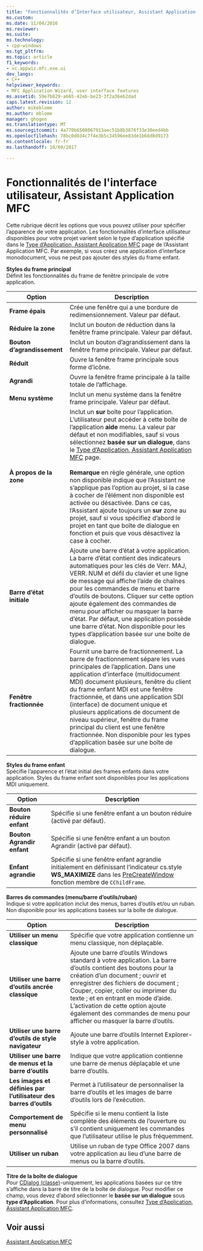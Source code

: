 ```yaml
---
title: "Fonctionnalités d’Interface utilisateur, Assistant Application MFC | Documents Microsoft"
ms.custom: 
ms.date: 11/04/2016
ms.reviewer: 
ms.suite: 
ms.technology:
- cpp-windows
ms.tgt_pltfrm: 
ms.topic: article
f1_keywords:
- vc.appwiz.mfc.exe.ui
dev_langs:
- C++
helpviewer_keywords:
- MFC Application Wizard, user interface features
ms.assetid: 59e7b829-a665-42eb-be23-3f2a36eb2dad
caps.latest.revision: 12
author: mikeblome
ms.author: mblome
manager: ghogen
ms.translationtype: MT
ms.sourcegitcommit: 4a770b6508067913aec51b8b3878f33e30eed4bb
ms.openlocfilehash: 78bc0d034c7f4e3b5c34596ee83de1b68d8d9173
ms.contentlocale: fr-fr
ms.lasthandoff: 10/09/2017

---
```

# <a name="user-interface-features-mfc-application-wizard"></a>Fonctionnalités de l'interface utilisateur, Assistant Application MFC
Cette rubrique décrit les options que vous pouvez utiliser pour spécifier l’apparence de votre application. Les fonctionnalités d’interface utilisateur disponibles pour votre projet varient selon le type d’application spécifié dans le [Type d’Application, Assistant Application MFC](../../mfc/reference/application-type-mfc-application-wizard.md) page de l’Assistant Application MFC. Par exemple, si vous créez une application d’interface monodocument, vous ne peut pas ajouter des styles du frame enfant.  
  
 **Styles du frame principal**  
 Définit les fonctionnalités du frame de fenêtre principale de votre application.  
  
|Option|Description|  
|------------|-----------------|  
|**Frame épais**|Crée une fenêtre qui a une bordure de redimensionnement. Valeur par défaut.|  
|**Réduire la zone**|Inclut un bouton de réduction dans la fenêtre frame principale. Valeur par défaut.|  
|**Bouton d’agrandissement**|Inclut un bouton d’agrandissement dans la fenêtre frame principale. Valeur par défaut.|  
|**Réduit**|Ouvre la fenêtre frame principale sous forme d’icône.|  
|**Agrandi**|Ouvre la fenêtre frame principale à la taille totale de l’affichage.|  
|**Menu système**|Inclut un menu système dans la fenêtre frame principale. Valeur par défaut.|  
|**À propos de la zone**|Inclut un **sur** boîte pour l’application. L’utilisateur peut accéder à cette boîte de l’application **aide** menu. La valeur par défaut et non modifiables, sauf si vous sélectionnez **basée sur un dialogue**, dans le [Type d’Application, Assistant Application MFC](../../mfc/reference/application-type-mfc-application-wizard.md) page.<br /><br /> **Remarque** en règle générale, une option non disponible indique que l’Assistant ne s’applique pas l’option au projet, si la case à cocher de l’élément non disponible est activée ou désactivée. Dans ce cas, l’Assistant ajoute toujours un **sur** zone au projet, sauf si vous spécifiez d’abord le projet en tant que boîte de dialogue en fonction et puis que vous désactivez la case à cocher.|  
|**Barre d’état initiale**|Ajoute une barre d’état à votre application. La barre d’état contient des indicateurs automatiques pour les clés de Verr. MAJ, VERR. NUM et défil du clavier et une ligne de message qui affiche l’aide de chaînes pour les commandes de menu et barre d’outils de boutons. Cliquer sur cette option ajoute également des commandes de menu pour afficher ou masquer la barre d’état. Par défaut, une application possède une barre d’état. Non disponible pour les types d’application basée sur une boîte de dialogue.|  
|**Fenêtre fractionnée**|Fournit une barre de fractionnement. La barre de fractionnement sépare les vues principales de l’application. Dans une application d’interface (multidocument MDI) document plusieurs, fenêtre du client du frame enfant MDI est une fenêtre fractionnée, et dans une application SDI (interface) de document unique et plusieurs applications de document de niveau supérieur, fenêtre du frame principal du client est une fenêtre fractionnée. Non disponible pour les types d’application basée sur une boîte de dialogue.|  
  
 **Styles du frame enfant**  
 Spécifie l’apparence et l’état initial des frames enfants dans votre application. Styles du frame enfant sont disponibles pour les applications MDI uniquement.  
  
|Option|Description|  
|------------|-----------------|  
|**Bouton réduire enfant**|Spécifie si une fenêtre enfant a un bouton réduire (activé par défaut).|  
|**Bouton Agrandir enfant**|Spécifie si une fenêtre enfant a un bouton Agrandir (activé par défaut).|  
|**Enfant agrandie**|Spécifie si une fenêtre enfant agrandie initialement en définissant l’indicateur cs.style **WS_MAXIMIZE** dans les [PreCreateWindow](../../mfc/reference/cwnd-class.md#precreatewindow) fonction membre de `CChildFrame`.|  
  
 **Barres de commandes (menu/barre d’outils/ruban)**  
 Indique si votre application inclut des menus, barres d’outils et/ou un ruban. Non disponible pour les applications basées sur la boîte de dialogue.  
  
|Option|Description|  
|------------|-----------------|  
|**Utiliser un menu classique**|Spécifie que votre application contienne un menu classique, non déplaçable.|  
|**Utiliser une barre d’outils ancrée classique**|Ajoute une barre d’outils Windows standard à votre application. La barre d’outils contient des boutons pour la création d’un document ; ouvrir et enregistrer des fichiers de document ; Couper, copier, coller ou imprimer du texte ; et en entrant en mode d’aide. L’activation de cette option ajoute également des commandes de menu pour afficher ou masquer la barre d’outils.|  
|**Utiliser une barre d’outils de style navigateur**|Ajoute une barre d’outils Internet Explorer-style à votre application.|  
|**Utiliser une barre de menus et la barre d’outils**|Indique que votre application contienne une barre de menus déplaçable et une barre d’outils.|  
|**Les images et définies par l’utilisateur des barres d’outils**|Permet à l’utilisateur de personnaliser la barre d’outils et les images de barre d’outils lors de l’exécution.|  
|**Comportement de menu personnalisé**|Spécifie si le menu contient la liste complète des éléments de l’ouverture ou s’il contient uniquement les commandes que l’utilisateur utilise le plus fréquemment.|  
|**Utiliser un ruban**|Utilise un ruban de type Office 2007 dans votre application au lieu d’une barre de menus ou la barre d’outils.|  
  
 **Titre de la boîte de dialogue**  
 Pour [CDialog (classe)](../../mfc/reference/cdialog-class.md)-uniquement, les applications basées sur ce titre s’affiche dans la barre de titre de la boîte de dialogue. Pour modifier ce champ, vous devez d’abord sélectionner le **basée sur un dialogue** sous **type d’Application**. Pour plus d’informations, consultez [Type d’Application, Assistant Application MFC](../../mfc/reference/application-type-mfc-application-wizard.md).  
  
## <a name="see-also"></a>Voir aussi  
 [Assistant Application MFC](../../mfc/reference/mfc-application-wizard.md)


